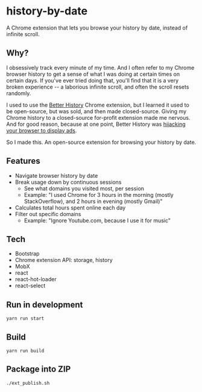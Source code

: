 # history-by-date

A Chrome extension that lets you browse your history by date, instead of infinite scroll.

## Why?

I obsessively track every minute of my time. And I often refer to my Chrome browser history to get a sense of what I
was doing at certain times on certain days. If you've ever tried doing that, you'll find that it is a very broken
experience -- a laborious infinite scroll, and often the scroll resets randomly.

I used to use the [Better History](https://github.com/better-history) Chrome extension, but I learned it used to be
open-source, but was sold, and then made closed-source. Giving my Chrome history to a closed-source for-profit
extension made me nervous. And for good reason, because at one point, Better History was [hijacking your browser to
display ads](https://hotforsecurity.bitdefender.com/blog/better-history-chrome-extension-goes-rogue-hijacks-browsers-and-displays-ads-13674.html).

So I made this. An open-source extension for browsing your history by date.

## Features

* Navigate browser history by date
* Break usage down by continuous sessions
    * See what domains you visited most, per session
    * Example: "I used Chrome for 3 hours in the morning (mostly StackOverflow), and 2 hours in evening (mostly Gmail)"
* Calculates total hours spent online each day
* Filter out specific domains
    * Example: "Ignore Youtube.com, because I use it for music"

## Tech

* Bootstrap
* Chrome extension API: storage, history
* MobX
* react
* react-hot-loader
* react-select

## Run in development

```
yarn run start
```

## Build

```
yarn run build
```

## Package into ZIP

```
./ext_publish.sh
```
